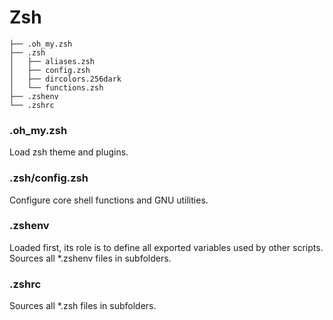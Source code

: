 # Zsh

    ├── .oh_my.zsh
    ├── .zsh
    │   ├── aliases.zsh
    │   ├── config.zsh
    │   ├── dircolors.256dark
    │   └── functions.zsh
    ├── .zshenv
    └── .zshrc


### .oh_my.zsh

Load zsh theme and plugins.

### .zsh/config.zsh

Configure core shell functions and GNU utilities.

### .zshenv

Loaded first, its role is to define all exported variables used by other scripts.
Sources all *.zshenv files in subfolders.

### .zshrc

Sources all *.zsh files in subfolders.


